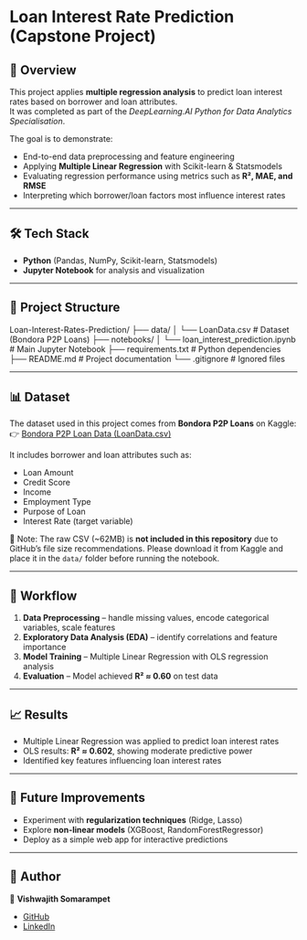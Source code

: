 # Loan Interest Rate Prediction (Capstone Project)  

## 📌 Overview  
This project applies **multiple regression analysis** to predict loan interest rates based on borrower and loan attributes.  
It was completed as part of the *DeepLearning.AI Python for Data Analytics Specialisation*.  

The goal is to demonstrate:  
- End-to-end data preprocessing and feature engineering  
- Applying **Multiple Linear Regression** with Scikit-learn & Statsmodels  
- Evaluating regression performance using metrics such as **R², MAE, and RMSE**  
- Interpreting which borrower/loan factors most influence interest rates  

---

## 🛠️ Tech Stack  
- **Python** (Pandas, NumPy, Scikit-learn, Statsmodels)  
- **Jupyter Notebook** for analysis and visualization  

---

## 📂 Project Structure  

Loan-Interest-Rates-Prediction/
├── data/
│ └── LoanData.csv # Dataset (Bondora P2P Loans)
├── notebooks/
│ └── loan_interest_prediction.ipynb # Main Jupyter Notebook
├── requirements.txt # Python dependencies
├── README.md # Project documentation
└── .gitignore # Ignored files


---

## 📊 Dataset  
The dataset used in this project comes from **Bondora P2P Loans** on Kaggle:  
👉 [Bondora P2P Loan Data (LoanData.csv)](https://www.kaggle.com/datasets/marcobeyer/bondora-p2p-loans?select=LoanData.csv)  

It includes borrower and loan attributes such as:  
- Loan Amount  
- Credit Score  
- Income  
- Employment Type  
- Purpose of Loan  
- Interest Rate (target variable)  

📌 Note: The raw CSV (~62MB) is **not included in this repository** due to GitHub’s file size recommendations. Please download it from Kaggle and place it in the `data/` folder before running the notebook.  

---

## 🚀 Workflow  
1. **Data Preprocessing** – handle missing values, encode categorical variables, scale features  
2. **Exploratory Data Analysis (EDA)** – identify correlations and feature importance  
3. **Model Training** – Multiple Linear Regression with OLS regression analysis  
4. **Evaluation** – Model achieved **R² ≈ 0.60** on test data  

---

## 📈 Results  
- Multiple Linear Regression was applied to predict loan interest rates  
- OLS results: **R² ≈ 0.602**, showing moderate predictive power  
- Identified key features influencing loan interest rates  

---

## 🔗 Future Improvements  
- Experiment with **regularization techniques** (Ridge, Lasso)  
- Explore **non-linear models** (XGBoost, RandomForestRegressor)  
- Deploy as a simple web app for interactive predictions  

---

## 📎 Author  
👤 **Vishwajith Somarampet**  
- [GitHub](https://github.com/Vishwajith31)  
- [LinkedIn](https://linkedin.com/in/your-profile)  
